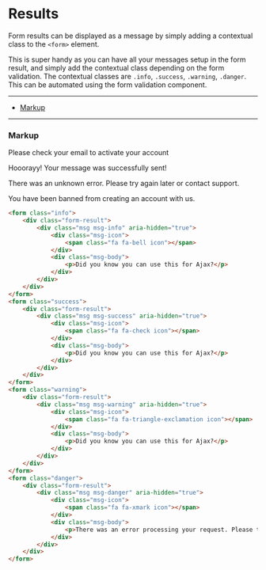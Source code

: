 # Results

Form results can be displayed as a message by simply adding a contextual class to the `<form>` element. 

This is super handy as you can have all your messages setup in the form result, and simply add the contextual class depending on the form validation. The contextual classes are `.info`, `.success`, `.warning`, `.danger`. This can be automated using the form validation component.

---

*   [Markup](#markup)

---

### Markup
 
<div class="fbx-snippet-demo">
	<form class="info">
	    <div class="form-result">
	        <div class="msg msg-info" aria-hidden="true">
	            <div class="msg-icon">
	                <span class="fa fa-bell icon"></span>
	            </div>
	            <div class="msg-body">
	                <p>Please check your email to activate your account</p>
	            </div>
	        </div>
	    </div>
	</form>
	<form class="success">
	    <div class="form-result">
	        <div class="msg msg-success" aria-hidden="true">
	            <div class="msg-icon">
	                <span class="fa fa-check icon"></span>
	            </div>
	            <div class="msg-body">
	                <p>Hooorayy! Your message was successfully sent!</p>
	            </div>
	        </div>
	    </div>
	</form>
	<form class="warning">
	    <div class="form-result">
	        <div class="msg msg-warning" aria-hidden="true">
	            <div class="msg-icon">
	                <span class="fa fa-triangle-exclamation icon"></span>
	            </div>
	            <div class="msg-body">
	                <p>There was an unknown error. Please try again later or contact support.</p>
	            </div>
	        </div>
	    </div>
	</form>
	<form class="danger">
	    <div class="form-result">
	        <div class="msg msg-danger" aria-hidden="true">
	            <div class="msg-icon">
	                <span class="fa fa-xmark icon"></span>
	            </div>
	            <div class="msg-body">
	                <p>You have been banned from creating an account with us.</p>
	            </div>
	        </div>
	    </div>
	</form>
</div>

```html
<form class="info">
    <div class="form-result">
        <div class="msg msg-info" aria-hidden="true">
            <div class="msg-icon">
                <span class="fa fa-bell icon"></span>
            </div>
            <div class="msg-body">
                <p>Did you know you can use this for Ajax?</p>
            </div>
        </div>
    </div>
</form>
<form class="success">
    <div class="form-result">
        <div class="msg msg-success" aria-hidden="true">
            <div class="msg-icon">
                <span class="fa fa-check icon"></span>
            </div>
            <div class="msg-body">
                <p>Did you know you can use this for Ajax?</p>
            </div>
        </div>
    </div>
</form>
<form class="warning">
    <div class="form-result">
        <div class="msg msg-warning" aria-hidden="true">
            <div class="msg-icon">
                <span class="fa fa-triangle-exclamation icon"></span>
            </div>
            <div class="msg-body">
                <p>Did you know you can use this for Ajax?</p>
            </div>
        </div>
    </div>
</form>
<form class="danger">
    <div class="form-result">
        <div class="msg msg-danger" aria-hidden="true">
            <div class="msg-icon">
                <span class="fa fa-xmark icon"></span>
            </div>
            <div class="msg-body">
                <p>There was an error processing your request. Please try again later.</p>
            </div>
        </div>
    </div>
</form>
```